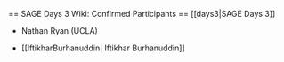 == SAGE Days 3 Wiki: Confirmed Participants ==
[[days3|SAGE Days 3]]

 * Nathan Ryan (UCLA)

 * [[IftikharBurhanuddin| Iftikhar Burhanuddin]]
 
